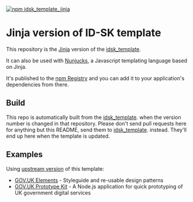 [![npm idsk_template_jinja](http://img.shields.io/npm/v/idsk_template_jinja.svg)](https://www.npmjs.org/package/idsk_template_jinja)

# Jinja version of ID-SK template

This repository is the [Jinja](http://jinja.pocoo.org/) version of the [idsk_template](https://github.com/id-sk/idsk_template).

It can also be used with [Nunjucks](https://mozilla.github.io/nunjucks/), a Javascript templating language based on Jinja.

It's published to the [npm Registry](https://www.npmjs.org/package/idsk_template_jinja) and you can add it to your application's dependencies from there.

## Build

This repo is automatically built from the [idsk_template](https://github.com/id-sk/idsk_template). when the version number is changed in that repository. Please don't send pull requests here for anything but this README, send them to [idsk_template](https://github.com/id-sk/idsk_template). instead. They'll end up here when the template is updated.

## Examples

Using [upstream version](https://github.com/alphagov/govuk_template_jinja) of this template:

- [GOV.UK Elements](https://github.com/alphagov/govuk_elements/) - Styleguide and re-usable design patterns
- [GOV.UK Prototype Kit](https://github.com/alphagov/govuk_prototype_kit/) - A Node.js application for quick prototyping of UK government digital services
